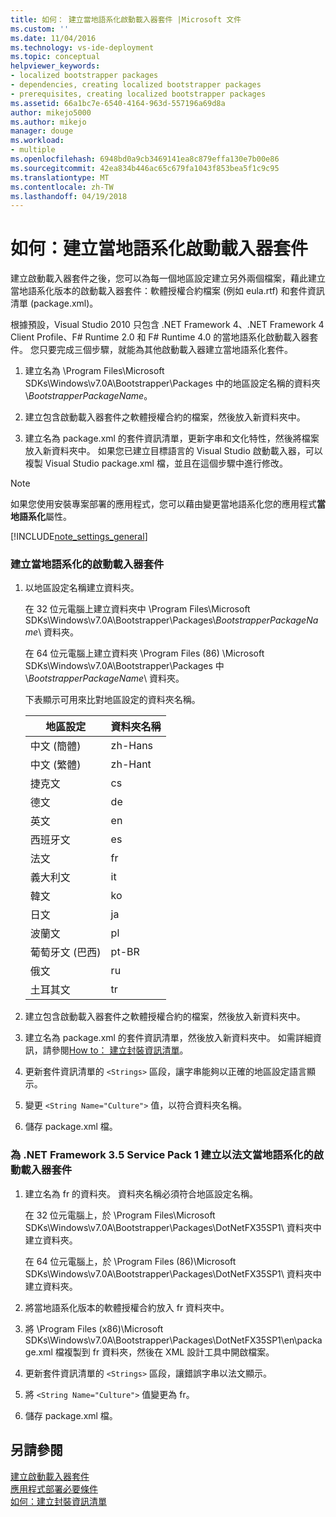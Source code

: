 ```yaml
---
title: 如何： 建立當地語系化啟動載入器套件 |Microsoft 文件
ms.custom: ''
ms.date: 11/04/2016
ms.technology: vs-ide-deployment
ms.topic: conceptual
helpviewer_keywords:
- localized bootstrapper packages
- dependencies, creating localized bootstrapper packages
- prerequisites, creating localized bootstrapper packages
ms.assetid: 66a1bc7e-6540-4164-963d-557196a69d8a
author: mikejo5000
ms.author: mikejo
manager: douge
ms.workload:
- multiple
ms.openlocfilehash: 6948bd0a9cb3469141ea8c879effa130e7b00e86
ms.sourcegitcommit: 42ea834b446ac65c679fa1043f853bea5f1c9c95
ms.translationtype: MT
ms.contentlocale: zh-TW
ms.lasthandoff: 04/19/2018
---
```

# <a name="how-to-create-a-localized-bootstrapper-package"></a>如何：建立當地語系化啟動載入器套件
建立啟動載入器套件之後，您可以為每一個地區設定建立另外兩個檔案，藉此建立當地語系化版本的啟動載入器套件：軟體授權合約檔案 (例如 eula.rtf) 和套件資訊清單 (package.xml)。  
  
 根據預設，Visual Studio 2010 只包含 .NET Framework 4、.NET Framework 4 Client Profile、F# Runtime 2.0 和 F# Runtime 4.0 的當地語系化啟動載入器套件。 您只要完成三個步驟，就能為其他啟動載入器建立當地語系化套件。  
  
1.  建立名為 \Program Files\Microsoft SDKs\Windows\v7.0A\Bootstrapper\Packages 中的地區設定名稱的資料夾\\*BootstrapperPackageName*。  
  
2.  建立包含啟動載入器套件之軟體授權合約的檔案，然後放入新資料夾中。  
  
3.  建立名為 package.xml 的套件資訊清單，更新字串和文化特性，然後將檔案放入新資料夾中。 如果您已建立目標語言的 Visual Studio 啟動載入器，可以複製 Visual Studio package.xml 檔，並且在這個步驟中進行修改。  
  
> [!NOTE]
>  如果您使用安裝專案部署的應用程式，您可以藉由變更當地語系化您的應用程式**當地語系化**屬性。  
  
 [!INCLUDE[note_settings_general](../data-tools/includes/note_settings_general_md.md)]  
  
### <a name="to-create-a-localized-bootstrapper-package"></a>建立當地語系化的啟動載入器套件  
  
1.  以地區設定名稱建立資料夾。  
  
     在 32 位元電腦上建立資料夾中 \Program Files\Microsoft SDKs\Windows\v7.0A\Bootstrapper\Packages\\*BootstrapperPackageName*\ 資料夾。  
  
     在 64 位元電腦上建立資料夾 \Program Files (86) \Microsoft SDKs\Windows\v7.0A\Bootstrapper\Packages 中\\*BootstrapperPackageName*\ 資料夾。  
  
     下表顯示可用來比對地區設定的資料夾名稱。  
  
    |地區設定|資料夾名稱|  
    |------------|-----------------|  
    |中文 (簡體)|zh-Hans|  
    |中文 (繁體)|zh-Hant|  
    |捷克文|cs|  
    |德文|de|  
    |英文|en|  
    |西班牙文|es|  
    |法文|fr|  
    |義大利文|it|  
    |韓文|ko|  
    |日文|ja|  
    |波蘭文|pl|  
    |葡萄牙文 (巴西)|pt-BR|  
    |俄文|ru|  
    |土耳其文|tr|  
  
2.  建立包含啟動載入器套件之軟體授權合約的檔案，然後放入新資料夾中。  
  
3.  建立名為 package.xml 的套件資訊清單，然後放入新資料夾中。 如需詳細資訊，請參閱[How to： 建立封裝資訊清單](../deployment/how-to-create-a-package-manifest.md)。  
  
4.  更新套件資訊清單的 `<Strings>` 區段，讓字串能夠以正確的地區設定語言顯示。  
  
5.  變更 `<String Name="Culture">` 值，以符合資料夾名稱。  
  
6.  儲存 package.xml 檔。  
  
### <a name="to-create-a-bootstrapper-package-for-net-framework-35-service-pack-1-localized-in-french"></a>為 .NET Framework 3.5 Service Pack 1 建立以法文當地語系化的啟動載入器套件  
  
1.  建立名為 fr 的資料夾。 資料夾名稱必須符合地區設定名稱。  
  
     在 32 位元電腦上，於 \Program Files\Microsoft SDKs\Windows\v7.0A\Bootstrapper\Packages\DotNetFX35SP1\ 資料夾中建立資料夾。  
  
     在 64 位元電腦上，於 \Program Files (86)\Microsoft SDKs\Windows\v7.0A\Bootstrapper\Packages\DotNetFX35SP1\ 資料夾中建立資料夾。  
  
2.  將當地語系化版本的軟體授權合約放入 fr 資料夾中。  
  
3.  將 \Program Files (x86)\Microsoft SDKs\Windows\v7.0A\Bootstrapper\Packages\DotNetFX35SP1\en\package.xml 檔複製到 fr 資料夾，然後在 XML 設計工具中開啟檔案。  
  
4.  更新套件資訊清單的 `<Strings>` 區段，讓錯誤字串以法文顯示。  
  
5.  將 `<String Name="Culture">` 值變更為 fr。  
  
6.  儲存 package.xml 檔。  
  
## <a name="see-also"></a>另請參閱  
 [建立啟動載入器套件](../deployment/creating-bootstrapper-packages.md)   
 [應用程式部署必要條件](../deployment/application-deployment-prerequisites.md)   
 [如何：建立封裝資訊清單](../deployment/how-to-create-a-package-manifest.md)